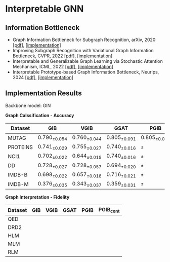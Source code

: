 # Interpretable GNN

## Information Bottleneck
* Graph Information Bottleneck for Subgraph Recognition, arXiv, 2020 [[pdf]](https://arxiv.org/pdf/2010.05563), [[implementation]](./gib/)
* Improving Subgraph Recognition with Variational Graph Information Bottleneck, CVPR, 2022 [[pdf]](https://openaccess.thecvf.com/content/CVPR2022/papers/Yu_Improving_Subgraph_Recognition_With_Variational_Graph_Information_Bottleneck_CVPR_2022_paper.pdf), [[implementation]](./vgib/)
* Interpretable and Generalizable Graph Learning via Stochastic Attention Mechanism, ICML, 2022 [[pdf]](https://arxiv.org/pdf/2201.12987), [[implementation]](./gsat/)
* Interpretable Prototype-based Graph Information Bottleneck, Neurips, 2024 [[pdf]](https://proceedings.neurips.cc/paper_files/paper/2023/file/f224f056694bcfe465c5d84579785761-Paper-Conference.pdf), [[implementation]](./pgib/)

## Implementation Results
Backbone model: GIN

**Graph Calssification - Accuracy**

| Dataset  |    GIB     |    VGIB    |   GSAT    |   PGIB    |   PGIB<sub>cont</sub>    |
| -------  |     ---    |    ----    |   ----    |   ----    |   ----    |
| MUTAG    | ${0.790}_{\pm 0.054}$ | ${0.760}_{\pm 0.044}$ | ${0.805}_{\pm 0.091}$ | ${0.805}_{\pm 0.076}$ | ${0.825}_{\pm 0.060}$ |
| PROTEINS | ${0.741}_{\pm 0.029}$ | ${0.755}_{\pm 0.027}$ | ${0.740}_{\pm 0.016}$ | ${}_{\pm }$ | ${}_{\pm }$ |
| NCI1     | ${0.702}_{\pm 0.022}$ | ${0.644}_{\pm 0.019}$ | ${0.740}_{\pm 0.016}$ | ${}_{\pm }$ | ${}_{\pm }$ |
| DD       | ${0.728}_{\pm 0.027}$ | ${0.728}_{\pm 0.057}$ | ${0.694}_{\pm 0.020}$ | ${}_{\pm }$ | ${}_{\pm }$ |
| IMDB-B   | ${0.698}_{\pm 0.022}$ | ${0.657}_{\pm 0.018}$ | ${0.716}_{\pm 0.021}$ | ${}_{\pm }$ | ${}_{\pm }$ |
| IMDB-M   | ${0.376}_{\pm 0.035}$ | ${0.343}_{\pm 0.037}$ | ${0.359}_{\pm 0.031}$ | ${}_{\pm }$ | ${}_{\pm }$ |


**Graph Interpretation - Fidelity**

| Dataset  |    GIB     |    VGIB    |   GSAT    |   PGIB    |   PGIB<sub>cont</sub>    |
| -------  |     ---    |    ----    |   ----    |   ----    |   ----    |
| QED      |            |            |           |           |           |
| DRD2     |            |            |           |           |           |
| HLM      |            |            |           |           |           |
| MLM      |            |            |           |           |           |
| RLM      |            |            |           |           |           |


